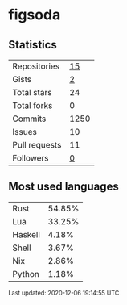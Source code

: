 # figsoda


## Statistics

<table>
    <tr>
        <td>Repositories</td>
        <td><a href="https://github.com/figsoda?tab=repositories">15</a></td>
    </tr>
    <tr>
        <td>Gists</td>
        <td><a href="https://gist.github.com/figsoda">2</a></td>
    </tr>
    <tr>
        <td>Total stars</td>
        <td>24</td>
    </tr>
    <tr>
        <td>Total forks</td>
        <td>0</td>
    </tr>
    <tr>
        <td>Commits</td>
        <td>1250</td>
    </tr>
    <tr>
        <td>Issues</td>
        <td>10</td>
    </tr>
    <tr>
        <td>Pull requests</td>
        <td>11</td>
    </tr>
    <tr>
        <td>Followers</td>
        <td><a href="https://github.com/figsoda?tab=followers">0</a></td>
    </tr>
</table>


## Most used languages

<table>
<tr><td>Rust</td><td>54.85%</td></tr>
<tr><td>Lua</td><td>33.25%</td></tr>
<tr><td>Haskell</td><td>4.18%</td></tr>
<tr><td>Shell</td><td>3.67%</td></tr>
<tr><td>Nix</td><td>2.86%</td></tr>
<tr><td>Python</td><td>1.18%</td></tr>
</table>


<sub>Last updated: 2020-12-06 19:14:55 UTC</sub>
